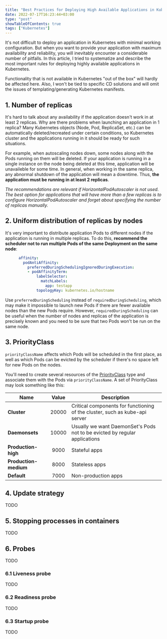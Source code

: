 ```yaml
---
title: "Best Practices for Deploying High Available Applications in Kubernetes"
date: 2022-07-17T16:23:44+03:00
type: "post"
showTableOfContents: true
tags: ["Kubernetes"]
---
```


It's not difficult to deploy an application in Kubernetes with minimal working configuration.
But when you want to provide your application with maximum availability and reliability, you will inevitably encounter a
considerable number of pitfalls. In this article, I tried to systematize and describe the most important rules for 
deploying highly available applications in Kubernetes.

Functionality that is not available in Kubernetes "out of the box" will hardly be affected here. Also, I won't be tied 
to specific CD solutions and will omit the issues of templating/generating Kubernetes manifests.

## 1. Number of replicas

It's hard to talk about any availability if the application doesn't work in at least 2 replicas. Why are there problems
when launching an application in 1 replica? Many Kubernetes objects (Node, Pod, ReplicaSet, etc.) can be automatically
deleted/recreated under certain conditions, so Kubernetes cluster and the applications running in it should be ready for
such situations.

For example, when autoscaling nodes down, some nodes along with the Pods running on them will be deleted. If your 
application is running in a single instance on the node being deleted at this time, application will be unavaileble for
some time. In general, when working in the same replica, any abnormal shutdown of the application will mean a downtime.
Thus, **the application must be running in at least 2 replicas**.

*The recommendations are relevant if HorizontalPodAutoscaler is not used. The best option for applications that will
have more than a few replicas is to configure HorizontalPodAutoscaler and forget about specifying the number of replicas
manually.*

## 2. Uniform distribution of replicas by nodes

It's very important to distribute application Pods to different nodes if the application is running in multiple
replicas. To do this, **recommend the scheduler not to run multiple Pods of the same Deployment on the same node**:

```yaml
      affinity:
        podAntiAffinity:
          preferredDuringSchedulingIgnoredDuringExecution:
          - podAffinityTerm:
              labelSelector:
                matchLabels:
                  app: testapp
              topologyKey: kubernetes.io/hostname
```


Use `preferredDuringScheduling` instead of `requiredDuringScheduling`, which may make it impossible to launch new Pods
if there are fewer available nodes than the new Pods require. However, `requiredDuringScheduling` can be useful when the
number of nodes and replicas of the application is precisely known and you need to be sure that two Pods won't be run on
the same node.

## 3. PriorityClass

`priorityClassName` affects which Pods will be scheduled in the first place, as well as which Pods can be evicted by the
scheduler if there's no space left for new Pods on the nodes.

You'll need to create several resources of the
[PriorityClass](https://kubernetes.io/docs/concepts/scheduling-eviction/pod-priority-preemption/#priorityclass) type and
associate them with the Pods via `priorityClassName`. A set of PriorityClass may look something like this:

| Name | Value | Description |
|------|:-------:|-------------|
| **Cluster** | 20000 | Critical components for functioning of the cluster, such as kube-api server |
| **Daemonsets** | 10000 | Usually we want DaemonSet's Pods not to be evicted by regular applications |
| **Production-high** | 9000 | Stateful apps |
| **Production-medium** | 8000 | Stateless apps |
| **Default** | 7000 | Non-production apps |

## 4. Update strategy

TODO

## 5. Stopping processes in containers

TODO

## 6. Probes

TODO

### 6.1 Liveness probe

TODO

### 6.2 Readiness probe

TODO

### 6.3 Startup probe

TODO

